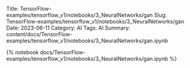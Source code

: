 Title: TensorFlow-examples/tensorflow_v1/notebooks/3_NeuralNetworks/gan
Slug: TensorFlow-examples/tensorflow_v1/notebooks/3_NeuralNetworks/gan
Date: 2023-06-11
Category: AI
Tags: AI
Summary: content/docs/TensorFlow-examples/tensorflow_v1/notebooks/3_NeuralNetworks/gan.ipynb

{% notebook docs/TensorFlow-examples/tensorflow_v1/notebooks/3_NeuralNetworks/gan.ipynb %}